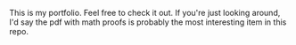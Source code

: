 This is my portfolio. Feel free to check it out. If you're just looking around, I'd say the pdf with math proofs is probably the most interesting item in this repo.
